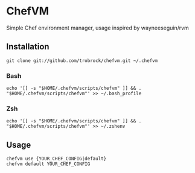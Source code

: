 # ChefVM

Simple Chef environment manager, usage inspired by wayneeseguin/rvm

## Installation

    git clone git://github.com/trobrock/chefvm.git ~/.chefvm

### Bash

    echo '[[ -s "$HOME/.chefvm/scripts/chefvm" ]] && . "$HOME/.chefvm/scripts/chefvm"' >> ~/.bash_profile

### Zsh

    echo '[[ -s "$HOME/.chefvm/scripts/chefvm" ]] && . "$HOME/.chefvm/scripts/chefvm"' >> ~/.zshenv

## Usage

    chefvm use {YOUR_CHEF_CONFIG|default}
    chefvm default YOUR_CHEF_CONFIG
